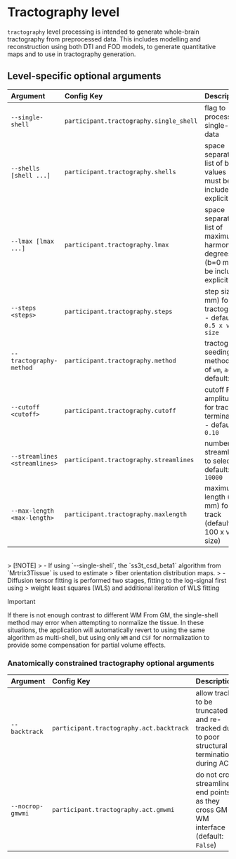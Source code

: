 # Tractography level

`tractography` level processing is intended to generate whole-brain
tractography from preprocessed data. This includes modelling and reconstruction
using both DTI and FOD models, to generate quantitative maps and to use in tractography
generation.

## Level-specific optional arguments

| Argument                      | Config Key                              | Description                                                                        |
| :---------------------------- | :-------------------------------------- | :--------------------------------------------------------------------------------- |
| `--single-shell`              | `participant.tractography.single_shell` | flag to process single-shell data                                                  |
| `--shells [shell ...]`        | `participant.tractography.shells`       | space separated list of b-values (b=0 must be included explicitly)                 |
| `--lmax [lmax ...]`           | `participant.tractography.lmax`         | space separated list of maximum harmonic degrees (b=0 must be included explicitly) |
| `--steps <steps>`             | `participant.tractography.steps`        | step size (in mm) for tractography - default: `0.5 x voxel size`                   |
| `--tractography-method`       | `participant.tractography.method`       | tractography seeding method; one of `wm`, `act` - default: `wm`                    |
| `--cutoff <cutoff>`           | `participant.tractography.cutoff`       | cutoff FOD amplitude for track termination - default: `0.10`                       |
| `--streamlines <streamlines>` | `participant.tractography.streamlines`  | number of streamlines to select - default: `10000`                                 |
| `--max-length <max-length>`   | `participant.tractography.maxlength`    | maximum length (in mm) for a track (default: 100 x voxel size)                     |

</br>
> [!NOTE]
> - If using `--single-shell`, the `ss3t_csd_beta1` algorithm from `Mrtrix3Tissue` is used to estimate
> fiber orientation distribution maps.
> - Diffusion tensor fitting is performed two stages, fitting to the log-signal first using
> weight least squares (WLS) and additional iteration of WLS fitting

> [!IMPORTANT]
> If there is not enough contrast to different WM From GM, the single-shell method may error when
> attempting to normalize the tissue. In these situations, the application will automatically
> revert to using the same algorithm as multi-shell, but using only `WM` and `CSF` for normalization
> to provide some compensation for partial volume effects.

### Anatomically constrained tractography optional arguments

| Argument         | Config Key                               | Description                                                                               |
| :--------------- | :--------------------------------------- | :---------------------------------------------------------------------------------------- |
| `--backtrack`    | `participant.tractography.act.backtrack` | allow tracks to be truncated and re-tracked due to poor structural termination during ACT |
| `--nocrop-gmwmi` | `participant.tractography.act.gmwmi`     | do not crop streamline end points as they cross GM-WM interface (default: `False`)        |
